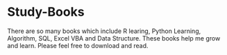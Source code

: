 # Study-Books
There are so many books which include R learing, Python Learning, Algorithm, SQL, Excel VBA and Data Structure. 
These books help me grow and learn. 
Please feel free to download and read.  
